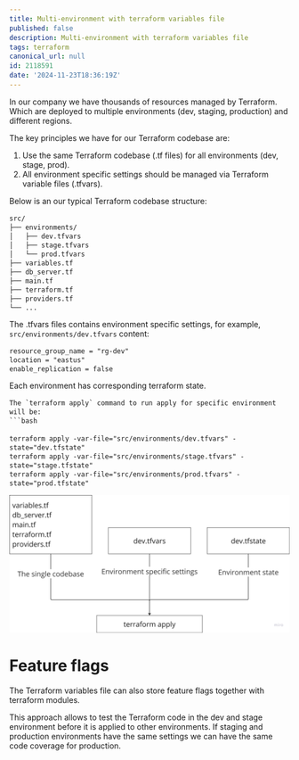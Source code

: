 ```yaml
---
title: Multi-environment with terraform variables file
published: false
description: Multi-environment with terraform variables file
tags: terraform
canonical_url: null
id: 2118591
date: '2024-11-23T18:36:19Z'
---
```



In our company we have thousands of resources managed by Terraform. Which are deployed to multiple environments (dev, staging, production) and different regions.

The key principles we have for our Terraform codebase are:
1. Use the same Terraform codebase (.tf files) for all environments (dev, stage, prod).
2. All environment specific settings should be managed via Terraform variable files (.tfvars).

Below is an our typical Terraform codebase structure:

```tree
src/
├── environments/
│   ├── dev.tfvars
│   ├── stage.tfvars
│   └── prod.tfvars
├── variables.tf
├── db_server.tf
├── main.tf
├── terraform.tf
├── providers.tf
└── ...
```

The .tfvars files contains environment specific settings, for example,
`src/environments/dev.tfvars` content:
```hcl
resource_group_name = "rg-dev"
location = "eastus"
enable_replication = false
```

Each environment has corresponding terraform state.

```
The `terraform apply` command to run apply for specific environment will be:
```bash

terraform apply -var-file="src/environments/dev.tfvars" -state="dev.tfstate"
terraform apply -var-file="src/environments/stage.tfvars" -state="stage.tfstate"
terraform apply -var-file="src/environments/prod.tfvars" -state="prod.tfstate"

```

![Terraform Variables and State Flow](https://raw.githubusercontent.com/musukvl/article-terraform-tfvars-infro/refs/heads/main/tfvars.png)

# Feature flags

The Terraform variables file can also store feature flags together with terraform modules.


This approach allows to test the Terraform code in the dev and stage environment before it is applied to other environments. If staging and production environments have the same settings we can have the same code coverage for production.



